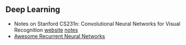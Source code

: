 ## Deep Learning
- Notes on Stanford CS231n: Convolutional Neural Networks for Visual Recognition [website](http://cs231n.stanford.edu/syllabus.html) [notes](http://cs231n.github.io/) 
- [Awesome Recurrent Neural Networks](https://github.com/kjw0612/awesome-rnn#theory)
